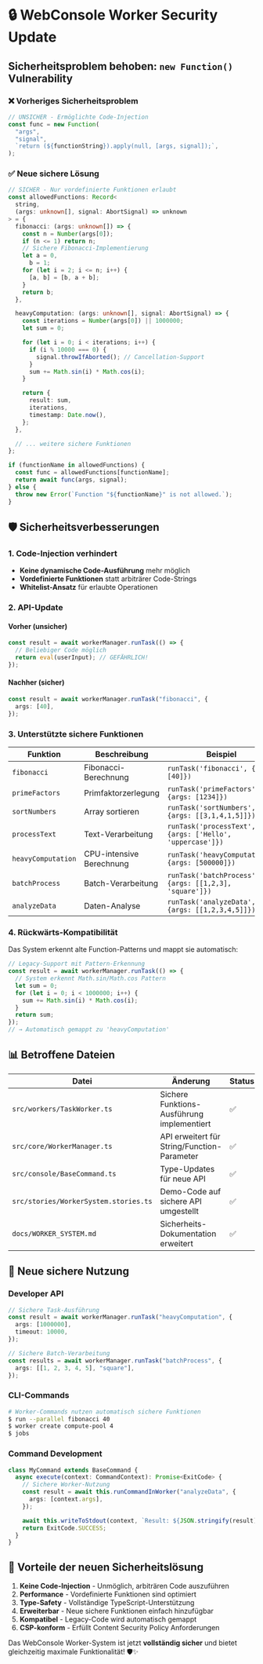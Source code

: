 # 🔒 WebConsole Worker Security Update

## Sicherheitsproblem behoben: `new Function()` Vulnerability

### ❌ Vorheriges Sicherheitsproblem

```typescript
// UNSICHER - Ermöglichte Code-Injection
const func = new Function(
  "args",
  "signal",
  `return (${functionString}).apply(null, [args, signal]);`,
);
```

### ✅ Neue sichere Lösung

```typescript
// SICHER - Nur vordefinierte Funktionen erlaubt
const allowedFunctions: Record<
  string,
  (args: unknown[], signal: AbortSignal) => unknown
> = {
  fibonacci: (args: unknown[]) => {
    const n = Number(args[0]);
    if (n <= 1) return n;
    // Sichere Fibonacci-Implementierung
    let a = 0,
      b = 1;
    for (let i = 2; i <= n; i++) {
      [a, b] = [b, a + b];
    }
    return b;
  },

  heavyComputation: (args: unknown[], signal: AbortSignal) => {
    const iterations = Number(args[0]) || 1000000;
    let sum = 0;

    for (let i = 0; i < iterations; i++) {
      if (i % 10000 === 0) {
        signal.throwIfAborted(); // Cancellation-Support
      }
      sum += Math.sin(i) * Math.cos(i);
    }

    return {
      result: sum,
      iterations,
      timestamp: Date.now(),
    };
  },

  // ... weitere sichere Funktionen
};

if (functionName in allowedFunctions) {
  const func = allowedFunctions[functionName];
  return await func(args, signal);
} else {
  throw new Error(`Function "${functionName}" is not allowed.`);
}
```

## 🛡️ Sicherheitsverbesserungen

### 1. Code-Injection verhindert

- **Keine dynamische Code-Ausführung** mehr möglich
- **Vordefinierte Funktionen** statt arbiträrer Code-Strings
- **Whitelist-Ansatz** für erlaubte Operationen

### 2. API-Update

#### Vorher (unsicher)

```typescript
const result = await workerManager.runTask(() => {
  // Beliebiger Code möglich
  return eval(userInput); // GEFÄHRLICH!
});
```

#### Nachher (sicher)

```typescript
const result = await workerManager.runTask("fibonacci", {
  args: [40],
});
```

### 3. Unterstützte sichere Funktionen

| Funktion           | Beschreibung             | Beispiel                                                 |
| ------------------ | ------------------------ | -------------------------------------------------------- |
| `fibonacci`        | Fibonacci-Berechnung     | `runTask('fibonacci', {args: [40]})`                     |
| `primeFactors`     | Primfaktorzerlegung      | `runTask('primeFactors', {args: [1234]})`                |
| `sortNumbers`      | Array sortieren          | `runTask('sortNumbers', {args: [[3,1,4,1,5]]})`          |
| `processText`      | Text-Verarbeitung        | `runTask('processText', {args: ['Hello', 'uppercase']})` |
| `heavyComputation` | CPU-intensive Berechnung | `runTask('heavyComputation', {args: [500000]})`          |
| `batchProcess`     | Batch-Verarbeitung       | `runTask('batchProcess', {args: [[1,2,3], 'square']})`   |
| `analyzeData`      | Daten-Analyse            | `runTask('analyzeData', {args: [[1,2,3,4,5]]})`          |

### 4. Rückwärts-Kompatibilität

Das System erkennt alte Function-Patterns und mappt sie automatisch:

```typescript
// Legacy-Support mit Pattern-Erkennung
const result = await workerManager.runTask(() => {
  // System erkennt Math.sin/Math.cos Pattern
  let sum = 0;
  for (let i = 0; i < 1000000; i++) {
    sum += Math.sin(i) * Math.cos(i);
  }
  return sum;
});
// → Automatisch gemappt zu 'heavyComputation'
```

## 📊 Betroffene Dateien

| Datei                                 | Änderung                                    | Status |
| ------------------------------------- | ------------------------------------------- | ------ |
| `src/workers/TaskWorker.ts`           | Sichere Funktions-Ausführung implementiert  | ✅     |
| `src/core/WorkerManager.ts`           | API erweitert für String/Function-Parameter | ✅     |
| `src/console/BaseCommand.ts`          | Type-Updates für neue API                   | ✅     |
| `src/stories/WorkerSystem.stories.ts` | Demo-Code auf sichere API umgestellt        | ✅     |
| `docs/WORKER_SYSTEM.md`               | Sicherheits-Dokumentation erweitert         | ✅     |

## 🚀 Neue sichere Nutzung

### Developer API

```typescript
// Sichere Task-Ausführung
const result = await workerManager.runTask("heavyComputation", {
  args: [1000000],
  timeout: 10000,
});

// Sichere Batch-Verarbeitung
const results = await workerManager.runTask("batchProcess", {
  args: [[1, 2, 3, 4, 5], "square"],
});
```

### CLI-Commands

```bash
# Worker-Commands nutzen automatisch sichere Funktionen
$ run --parallel fibonacci 40
$ worker create compute-pool 4
$ jobs
```

### Command Development

```typescript
class MyCommand extends BaseCommand {
  async execute(context: CommandContext): Promise<ExitCode> {
    // Sichere Worker-Nutzung
    const result = await this.runCommandInWorker("analyzeData", {
      args: [context.args],
    });

    await this.writeToStdout(context, `Result: ${JSON.stringify(result)}`);
    return ExitCode.SUCCESS;
  }
}
```

## 🎯 Vorteile der neuen Sicherheitslösung

1. **Keine Code-Injection** - Unmöglich, arbiträren Code auszuführen
2. **Performance** - Vordefinierte Funktionen sind optimiert
3. **Type-Safety** - Vollständige TypeScript-Unterstützung
4. **Erweiterbar** - Neue sichere Funktionen einfach hinzufügbar
5. **Kompatibel** - Legacy-Code wird automatisch gemappt
6. **CSP-konform** - Erfüllt Content Security Policy Anforderungen

Das WebConsole Worker-System ist jetzt **vollständig sicher** und bietet gleichzeitig maximale Funktionalität! 🛡️✨
